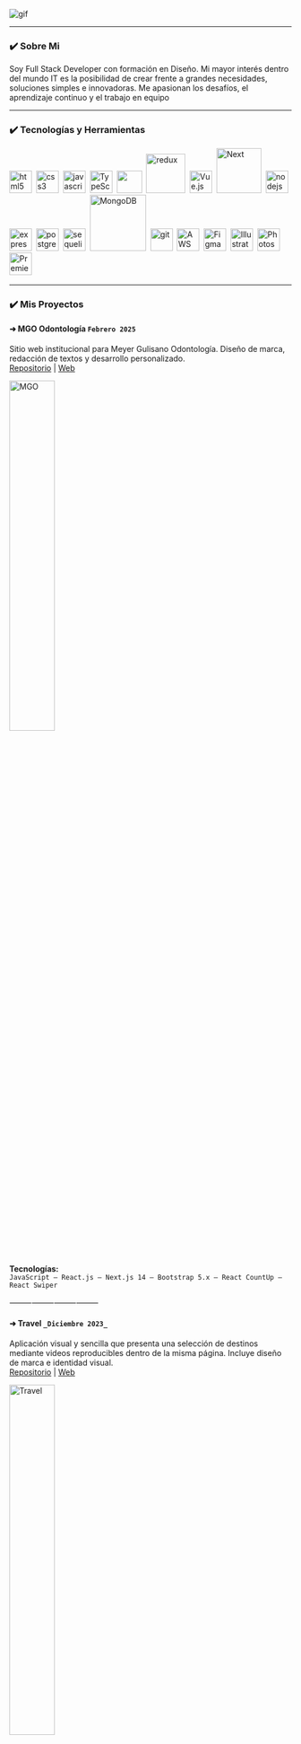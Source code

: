 ![gif](https://github.com/LuciaMeyer/LuciaMeyer/blob/main/assets/gif2.gif)
<hr/>

### ✔️ Sobre Mi
Soy Full Stack Developer con formación en Diseño. Mi mayor interés dentro del mundo IT es la posibilidad de crear frente a grandes necesidades, soluciones simples e innovadoras. Me apasionan los desafíos, el aprendizaje continuo y el trabajo en equipo</p>
<hr/>

### ✔️ Tecnologías y Herramientas
<a href="https://www.w3schools.org/html/" target="_blank"> <img src="https://upload.wikimedia.org/wikipedia/commons/thumb/3/38/HTML5_Badge.svg/600px-HTML5_Badge.svg.png" alt="html5" width="40" height="40"/></a>&nbsp;
<a href="https://www.w3schools.com/css/" target="_blank"> <img src="https://cdn4.iconfinder.com/data/icons/social-media-logos-6/512/121-css3-512.png" alt="css3" width="40" height="40"/></a>&nbsp;
<a href="https://developer.mozilla.org/en-US/docs/Web/JavaScript" target="_blank"> <img src="https://upload.wikimedia.org/wikipedia/commons/thumb/9/99/Unofficial_JavaScript_logo_2.svg/1024px-Unofficial_JavaScript_logo_2.svg.png" alt="javascript" width="40" height="40"/></a>&nbsp;
<a href="https://www.typescriptlang.org/" target="_blank"> <img src="https://upload.wikimedia.org/wikipedia/commons/thumb/4/4c/Typescript_logo_2020.svg/800px-Typescript_logo_2020.svg.png" alt="TypeScript" width="40" height="40"/></a>&nbsp;
<a href="https://reactjs.org/" target="_blank"> <img src="https://upload.wikimedia.org/wikipedia/commons/a/a7/React-icon.svg" width="45" height="40"/></a>&nbsp; 
<a href="https://redux.js.org" target="_blank"> <img src="https://upload.wikimedia.org/wikipedia/commons/4/49/Redux.png" alt="redux" width="70" height="auto"/></a>&nbsp;
<a href="https://vuejs.org/" target="_blank"> <img src="https://upload.wikimedia.org/wikipedia/commons/9/95/Vue.js_Logo_2.svg" alt="Vue.js" width="40" height="40"/></a>&nbsp;
<a href="https://nextjs.org/" target="_blank"> <img src="https://upload.wikimedia.org/wikipedia/commons/thumb/8/8e/Nextjs-logo.svg/1920px-Nextjs-logo.svg.png" alt="Next" width="80" height="auto"/></a>&nbsp; 
<a href="https://nodejs.org" target="_blank"> <img src="https://www.vectorlogo.zone/logos/nodejs/nodejs-icon.svg" alt="nodejs" width= "40" height="40"/></a>&nbsp;
<a href="https://expressjs.com" target="_blank"> <img src="https://www.vectorlogo.zone/logos/expressjs/expressjs-icon.svg" alt="express" width="40" height="40"/></a>&nbsp; 
<a href="https://www.postgresql.org" target="_blank"> <img src="https://upload.wikimedia.org/wikipedia/commons/thumb/2/29/Postgresql_elephant.svg/1200px-Postgresql_elephant.svg.png" alt="postgresql" width="40" height="40"/></a>&nbsp; 
<a href="https://sequelize.org" target="_blank"> <img src="https://www.vectorlogo.zone/logos/sequelizejs/sequelizejs-icon.svg" alt="sequelize" width="40" height="40"/></a>&nbsp;
<a href="https://www.mongodb.com/" target="_blank"> <img src="https://upload.wikimedia.org/wikipedia/commons/9/93/MongoDB_Logo.svg" alt="MongoDB" width="100" height="auto"/></a>&nbsp;
<a href="https://git-scm.com/" target="_blank"> <img src="https://www.vectorlogo.zone/logos/git-scm/git-scm-icon.svg" alt="git" width="40" height="40"/></a>&nbsp;
<a href="https://aws.amazon.com/" target="_blank"><img src="https://upload.wikimedia.org/wikipedia/commons/9/93/Amazon_Web_Services_Logo.svg" alt="AWS" width="40" height="40"/></a>&nbsp;
<a href="https://www.figma.com/" target="_blank"> <img src="https://upload.wikimedia.org/wikipedia/commons/3/33/Figma-logo.svg" alt="Figma" width="40" height="40"/></a>&nbsp;
<a href="https://www.adobe.com/products/illustrator.html" target="_blank"> <img src="https://upload.wikimedia.org/wikipedia/commons/f/fb/Adobe_Illustrator_CC_icon.svg" alt="Illustrator" width="40" height="40"/></a>&nbsp;
<a href="https://www.adobe.com/products/photoshop.html" target="_blank"> <img src="https://upload.wikimedia.org/wikipedia/commons/a/af/Adobe_Photoshop_CC_icon.svg" alt="Photoshop" width="40" height="40"/></a>&nbsp;
<a href="https://www.adobe.com/products/premiere.html" target="_blank"> <img src="https://upload.wikimedia.org/wikipedia/commons/4/40/Adobe_Premiere_Pro_CC_icon.svg" alt="Premiere Pro" width="40" height="40"/></a>&nbsp;
<hr/>

### ✔️ Mis Proyectos

#### **➜ MGO Odontología** ```Febrero 2025```
Sitio web institucional para Meyer Gulisano Odontología. Diseño de marca, redacción de textos y desarrollo personalizado.  
[Repositorio](https://github.com/LuciaMeyer/MGO) | [Web](https://meyergulisano-odontologia.vercel.app/)

<img src="https://res.cloudinary.com/dw272kava/image/upload/v1740153667/Projects/mgo_rqzvlv.png" alt="MGO" style="width:40%;" />

**Tecnologías:**  
`JavaScript – React.js – Next.js 14 – Bootstrap 5.x – React CountUp – React Swiper`

⸻⸻⸻⸻

#### **➜ Travel** ```_Diciembre 2023_```
Aplicación visual y sencilla que presenta una selección de destinos mediante videos reproducibles dentro de la misma página. Incluye diseño de marca e identidad visual.  
[Repositorio](https://github.com/LuciaMeyer/travel) | [Web](https://sebalutravel.vercel.app/)

<img src="https://res.cloudinary.com/dw272kava/image/upload/v1740153762/Projects/travel2_m6to6t.png" alt="Travel" style="width:40%;" />

**Tecnologías:**  
`TypeScript - React – Next.js – Tailwind CSS`

⸻⸻⸻⸻

#### **➜ LM Dev & Design** ```_Noviembre 2023_```
Portafolio personal que refleja experiencia y habilidades en desarrollo y diseño. SPA fluida sin navegación por rutas, con identidad visual y diseño de marca propios.  
[Repositorio](https://github.com/LuciaMeyer/Portfolio-lm) | [Web](https://luciameyer.vercel.app/)

<img src="https://res.cloudinary.com/dw272kava/image/upload/v1740151011/Projects/LM_ecje4f.png" alt="LM Dev & Design" style="width:40%;" />

**Tecnologías:**  
`TypeScript - React – Next.js – Tailwind CSS`  
**Librerías:**  
`Framer Motion – Typewriter Effect – React Scroll – SweetAlert – EmailJS`

⸻⸻⸻⸻

#### **➜ let's GO** ```_Octubre 2022_```
Ecommerce grupal de alquiler temporal de bicicletas, accesorios y packs de aventuras, con calendario y stock. Proyecto final del bootcamp Henry con trabajo colaborativo en entorno Scrum.  
[Repositorio](https://github.com/LetTeam22/lets-GO) | [Web](https://pf-let.vercel.app/) | [Video](https://www.youtube.com/watch?v=-TOVqECdiIw)

<img src="https://res.cloudinary.com/pflet/image/upload/v1686013738/pf_video_zmqnp9.png" alt="let's GO" style="width:40%;" />

**Tecnologías:**  
`JavaScript - React – Redux - Node.js – Express - PostgreSQL – Sequelize`


⸻⸻⸻⸻

#### **➜ Videogames App** ```_Agosto 2022_```
SPA desarrollada como proyecto individual que consume datos desde una API externa y también realiza consultas a base de datos propia.  
[Repositorio](https://github.com/LuciaMeyer/Videogames_app/tree/master) | [Web](https://appvideogames.up.railway.app/) | [Video](https://www.youtube.com/watch?v=eN4L032QNhw&feature=youtu.be)

<img src="https://res.cloudinary.com/pflet/image/upload/v1685997746/Let/GitHub/Lu/pi_video_hdltju.png" alt="Videogames App" style="width:40%;" />

**Tecnologías:**  
`JavaScript - React – Redux – CSS Puro - Node.js – Express - PostgreSQL – Sequelize`
<br/>
<hr/>

### Contacto

🔗 [LinkedIn](https://www.linkedin.com/in/lucia-meyer-65633a143/)  
📧 [Mail](mailto:luciameyer1603@gmail.com)

<hr/>

